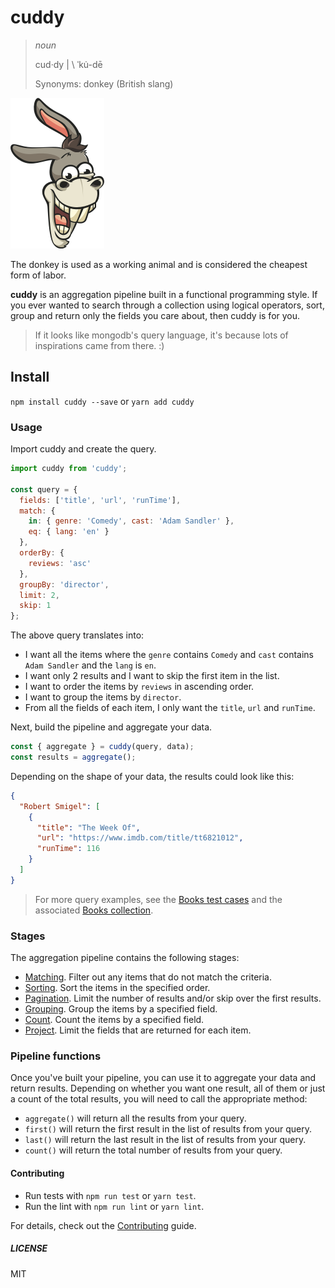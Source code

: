 # cuddy

> _noun_
>
> cud·​dy | \ ˈku̇-dē
>
> Synonyms: donkey (British slang)

![cuddy logo](./docs/cuddy.png)

The donkey is used as a working animal and is considered the cheapest form of labor.

**cuddy** is an aggregation pipeline built in a functional programming style. If you ever wanted to search through a collection using logical operators, sort, group and return only the fields you care about, then cuddy is for you.

> If it looks like mongodb's query language, it's because lots of inspirations came from there. :)

## Install

`npm install cuddy --save` or `yarn add cuddy`

### Usage

Import cuddy and create the query.

```js
import cuddy from 'cuddy';

const query = {
  fields: ['title', 'url', 'runTime'],
  match: {
    in: { genre: 'Comedy', cast: 'Adam Sandler' },
    eq: { lang: 'en' }
  },
  orderBy: {
    reviews: 'asc'
  },
  groupBy: 'director',
  limit: 2,
  skip: 1
};
```

The above query translates into:

- I want all the items where the `genre` contains `Comedy` and `cast` contains `Adam Sandler` and the `lang` is `en`.
- I want only 2 results and I want to skip the first item in the list.
- I want to order the items by `reviews` in ascending order.
- I want to group the items by `director`.
- From all the fields of each item, I only want the `title`, `url` and `runTime`.

Next, build the pipeline and aggregate your data.

```js
const { aggregate } = cuddy(query, data);
const results = aggregate();
```

Depending on the shape of your data, the results could look like this:

```json
{
  "Robert Smigel": [
    {
      "title": "The Week Of",
      "url": "https://www.imdb.com/title/tt6821012",
      "runTime": 116
    }
  ]
}
```

> For more query examples, see the [Books test cases](./src/__tests__/books.test.ts) and the associated [Books collection](./src/__mocks__/books.ts).

### Stages

The aggregation pipeline contains the following stages:

- [Matching](./docs/match.md). Filter out any items that do not match the criteria.
- [Sorting](./docs/sort.md). Sort the items in  the specified order.
- [Pagination](./docs/pagination.md). Limit the number of results and/or skip over the first results.
- [Grouping](./docs/group.md). Group the items by a specified field.
- [Count](./docs/count.md). Count the items by a specified field.
- [Project](./docs/project.md). Limit the fields that are returned for each item.

### Pipeline functions

Once you've built your pipeline, you can use it to aggregate your data and return results. Depending on whether you want one result, all of them or just a count of the total results, you will need to call the appropriate method:

* `aggregate()` will return all the results from your query.
* `first()` will return the first result in the list of results from your query.
* `last()` will return the last result in the list of results from your query.
* `count()` will return the total number of results from your query.

#### Contributing

- Run tests with `npm run test` or `yarn test`.
- Run the lint with `npm run lint` or `yarn lint`.

For details, check out the [Contributing][contributing] guide.

##### LICENSE

MIT

[contributing]: ./Contributing.md
